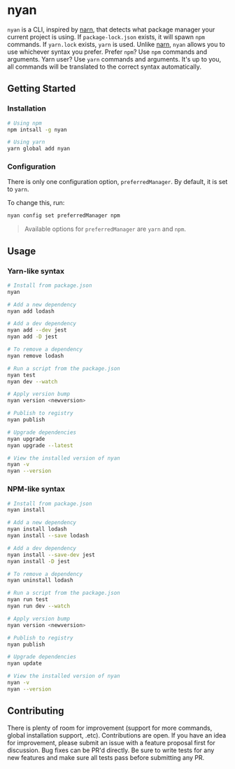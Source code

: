 # nyan

`nyan` is a CLI, inspired by [narn](https://github.com/joeldenning/narn), that detects what package manager your current project is using. If `package-lock.json` exists, it will spawn `npm` commands. If `yarn.lock` exists, `yarn` is used. Unlike [narn](https://github.com/joeldenning/narn), `nyan` allows you to use whichever syntax you prefer. Prefer `npm`? Use `npm` commands and arguments. Yarn user? Use `yarn` commands and arguments. It's up to you, all commands will be translated to the correct syntax automatically.

## Getting Started

### Installation

```sh
# Using npm
npm intsall -g nyan

# Using yarn
yarn global add nyan
```

### Configuration

There is only one configuration option, `preferredManager`. By default, it is set to `yarn`.

To change this, run:

```sh
nyan config set preferredManager npm
```

> Available options for `preferredManager` are `yarn` and `npm`.

## Usage

### Yarn-like syntax

```sh
# Install from package.json
nyan

# Add a new dependency
nyan add lodash

# Add a dev dependency
nyan add --dev jest
nyan add -D jest

# To remove a dependency
nyan remove lodash

# Run a script from the package.json
nyan test
nyan dev --watch

# Apply version bump
nyan version <newversion>

# Publish to registry
nyan publish

# Upgrade dependencies
nyan upgrade
nyan upgrade --latest

# View the installed version of nyan
nyan -v
nyan --version
```

### NPM-like syntax

```sh
# Install from package.json
nyan install

# Add a new dependency
nyan install lodash
nyan install --save lodash

# Add a dev dependency
nyan install --save-dev jest
nyan install -D jest

# To remove a dependency
nyan uninstall lodash

# Run a script from the package.json
nyan run test
nyan run dev --watch

# Apply version bump
nyan version <newversion>

# Publish to registry
nyan publish

# Upgrade dependencies
nyan update

# View the installed version of nyan
nyan -v
nyan --version
```

## Contributing

There is plenty of room for improvement (support for more commands, global installation support, .etc). Contributions are open. If you have an idea for improvement, please submit an issue with a feature proposal first for discussion. Bug fixes can be PR'd directly. Be sure to write tests for any new features and make sure all tests pass before submitting any PR.
